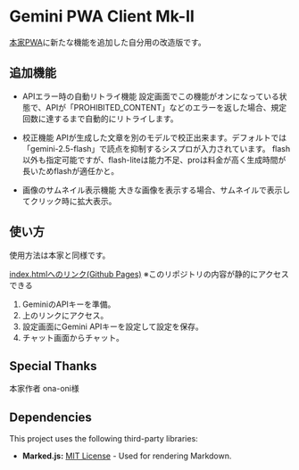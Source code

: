 # Gemini PWA Client Mk-II

[本家PWA](https://github.com/ona-oni/geminipwa/)に新たな機能を追加した自分用の改造版です。

## 追加機能
* APIエラー時の自動リトライ機能
設定画面でこの機能がオンになっている状態で、APIが「PROHIBITED_CONTENT」などのエラーを返した場合、規定回数に達するまで自動的にリトライします。

* 校正機能
APIが生成した文章を別のモデルで校正出来ます。デフォルトでは「gemini-2.5-flash」で読点を抑制するシスプロが入力されています。
flash以外も指定可能ですが、flash-liteは能力不足、proは料金が高く生成時間が長いためflashが適任かと。

* 画像のサムネイル表示機能
大きな画像を表示する場合、サムネイルで表示してクリック時に拡大表示。

## 使い方

使用方法は本家と同様です。

[index.htmlへのリンク(Github Pages)](https://kinkan04.github.io/Gemini-PWA-Mk-II/)
※このリポジトリの内容が静的にアクセスできる

1. GeminiのAPIキーを準備。
2. 上のリンクにアクセス。
3. 設定画面にGemini APIキーを設定して設定を保存。
4. チャット画面からチャット。

## Special Thanks
本家作者 ona-oni様

## Dependencies
This project uses the following third-party libraries:

*   **Marked.js:** [MIT License](https://github.com/markedjs/marked/blob/master/LICENSE.md) - Used for rendering Markdown.
